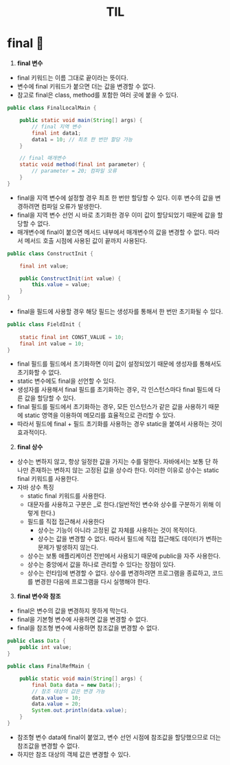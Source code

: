 # <center>TIL<center>

# final :memo:

1. **final 변수**
  - final 키워드는 이름 그대로 끝이라는 뜻이다.
  - 변수에 final 키워드가 붙으면 더는 값을 변경할 수 없다.
  - 참고로 final은 class, method를 포함한 여러 곳에 붙을 수 있다.
  ```java
  public class FinalLocalMain {

      public static void main(String[] args) {
          // final 지역 변수
          final int data1;
          data1 = 10; // 최초 한 번만 할당 가능
      }

      // final 매개변수    
      static void method(final int parameter) {
          // parameter = 20; 컴파일 오류
      }
  }
  ```
  - final을 지역 변수에 설정할 경우 최초 한 번만 할당할 수 있다. 이후 변수의 값을 변경하려면 컴파일 오류가 발생한다.
  - final을 지역 변수 선언 시 바로 초기화한 경우 이미 값이 할당되었기 때문에 값을 할당할 수 없다.
  - 매개변수에 final이 붙으면 메서드 내부에서 매개변수의 값을 변경할 수 없다. 따라서 메서드 호출 시점에 사용된 값이 끝까지 사용된다.
  ```java
  public class ConstructInit {

      final int value;

      public ConstructInit(int value) {
          this.value = value;
      }
  }
  ```
  - final을 필드에 사용할 경우 해당 필드는 생성자를 통해서 한 번만 초기화될 수 있다.
  ```java
  public class FieldInit {
    
      static final int CONST_VALUE = 10;
      final int value = 10;
  }
  ```
  - final 필드를 필드에서 초기화하면 이미 값이 설정되었기 때문에 생성자를 통해서도 초기화할 수 없다.
  - static 변수에도 final을 선언할 수 있다.
  - 생성자를 사용해서 final 필드를 초기화하는 경우, 각 인스턴스마다 final 필드에 다른 값을 할당할 수 있다.
  - final 필드를 필드에서 초기화하는 경우, 모든 인스턴스가 같은 값을 사용하기 때문에 static 영역을 이용하여 메모리를 효율적으로 관리할 수 있다.
  - 따라서 필드에 final + 필드 초기화를 사용하는 경우 static을 붙여서 사용하는 것이 효과적이다.

2. **final 상수**
  - 상수는 변하지 않고, 항상 일정한 값을 가지는 수를 말한다. 자바에서는 보통 단 하나만 존재하는 변하지 않는 고정된 값을 상수라 한다. 이러한 이유로 상수는 static final 키워드를 사용한다.
  - 자바 상수 특징
    - static final 키워드를 사용한다.
    - 대문자를 사용하고 구분은 _로 한다.(일반적인 변수와 상수를 구분하기 위해 이렇게 한다.)
    - 필드를 직접 접근해서 사용한다
      - 상수는 기능이 아니라 고정된 값 자체를 사용하는 것이 목적이다.
      - 상수는 값을 변경할 수 없다. 따라서 필드에 직접 접근해도 데이터가 변하는 문제가 발생하지 않는다.
    - 상수는 보통 애플리케이션 전반에서 사용되기 때문에 public을 자주 사용한다.
    - 상수는 중앙에서 값을 하나로 관리할 수 있다는 장점이 있다.
    - 상수는 런타임에 변경할 수 없다. 상수를 변경하려면 프로그램을 종료하고, 코드를 변경한 다음에 프로그램을 다시 실행해야 한다.

3. **final 변수와 참조**
  - final은 변수의 값을 변경하지 못하게 막는다.
  - final을 기본형 변수에 사용하면 값을 변경할 수 없다.
  - final을 참조형 변수에 사용하면 참조값을 변경할 수 없다.
  ```java
  public class Data {
      public int value;
  }
  ```
  ```java
  public class FinalRefMain {

      public static void main(String[] args) {
          final Data data = new Data();
          // 참조 대상의 값은 변경 가능
          data.value = 10;
          data.value = 20;
          System.out.println(data.value);
      }
  }
  ```
  - 참조형 변수 data에 final이 붙었고, 변수 선언 시점에 참조값을 할당했으므로 더는 참조값을 변경할 수 없다.
  - 하지만 참조 대상의 객체 값은 변경할 수 있다.

